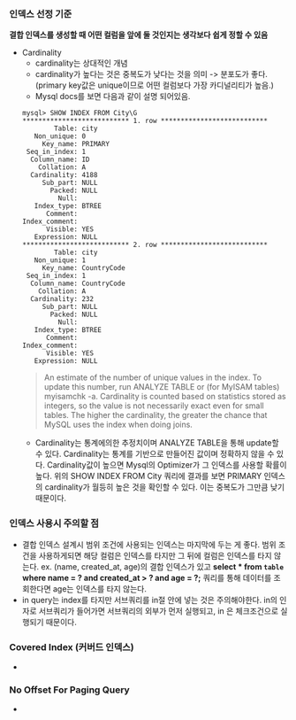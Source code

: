 ### 인덱스 선정 기준
**결합 인덱스를 생성할 때 어떤 컬럼을 앞에 둘 것인지는 생각보다 쉽게 정할 수 있음**

- Cardinality
  - cardinality는 상대적인 개념
  - cardinality가 높다는 것은 중복도가 낮다는 것을 의미 -> 분포도가 좋다.(primary key값은 unique이므로 어떤 컬럼보다 가장 카디널리티가 높음.)
  - Mysql docs를 보면 다음과 같이 설명 되어있음.
  ```
  mysql> SHOW INDEX FROM City\G
  *************************** 1. row ***************************
          Table: city
     Non_unique: 0
       Key_name: PRIMARY
   Seq_in_index: 1
    Column_name: ID
      Collation: A
    Cardinality: 4188
       Sub_part: NULL
         Packed: NULL
           Null:
     Index_type: BTREE
        Comment:
  Index_comment:
        Visible: YES
     Expression: NULL
  *************************** 2. row ***************************
          Table: city
     Non_unique: 1
       Key_name: CountryCode
   Seq_in_index: 1
    Column_name: CountryCode
      Collation: A
    Cardinality: 232
       Sub_part: NULL
         Packed: NULL
           Null:
     Index_type: BTREE
        Comment:
  Index_comment:
        Visible: YES
     Expression: NULL
  ```
  > An estimate of the number of unique values in the index. To update this number, run ANALYZE TABLE or (for MyISAM tables) myisamchk -a.
  Cardinality is counted based on statistics stored as integers, so the value is not necessarily exact even for small tables. The higher the cardinality, the greater the chance that MySQL uses the index when doing joins.
  - Cardinality는 통계에의한 추정치이며 ANALYZE TABLE을 통해 update할 수 있다. Cardinality는 통계를 기반으로 만들어진 값이며 정확하지 않을 수 있다. Cardinality값이 높으면 Mysql의 Optimizer가 그 인덱스를 사용할 확률이 높다. 위의 SHOW INDEX FROM City 쿼리에 결과를 보면 PRIMARY 인덱스의 cardinality가 월등히 높은 것을 확인할 수 있다. 이는 중복도가 그만큼 낮기 때문이다.

### 인덱스 사용시 주의할 점
- 결합 인덱스 설계시 범위 조건에 사용되는 인덱스는 마지막에 두는 게 좋다. 범위 조건을 사용하게되면 해당 컬럼은 인덱스를 타지만 그 뒤에 컬럼은 인덱스를 타지 않는다.
ex. (name, created_at, age)의 결합 인덱스가 있고 **select * from `table` where name = ? and created_at > ? and age = ?;** 쿼리를 통해 데이터를 조회한다면 age는 인덱스를 타지 않는다.
- in query는 index를 타지만 서브쿼리를 in절 안에 넣는 것은 주의해야한다. in의 인자로 서브쿼리가 들어가면 서브쿼리의 외부가 먼저 실행되고, in 은 체크조건으로 실행되기 때문이다.

### Covered Index (커버드 인덱스)
-

### No Offset For Paging Query
-
